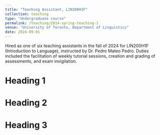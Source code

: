 ```yaml
---
title: "Teaching Assistant, LIN200H1F"
collection: teaching
type: "Undergraduate course"
permalink: /teaching/2014-spring-teaching-1
venue: "University of Toronto, Department of Linguistics"
date: 2024-09-01
---
```


Hired as one of six teaching assistants in the fall of 2024 for LIN200H1F (Introduction to Language), instructed by Dr. Pedro Mateo Pedro. Duties included the facilitation of weekly tutorial sessions, creation and grading of assessments, and exam invigilation. 

Heading 1
======

Heading 2
======

Heading 3
======

